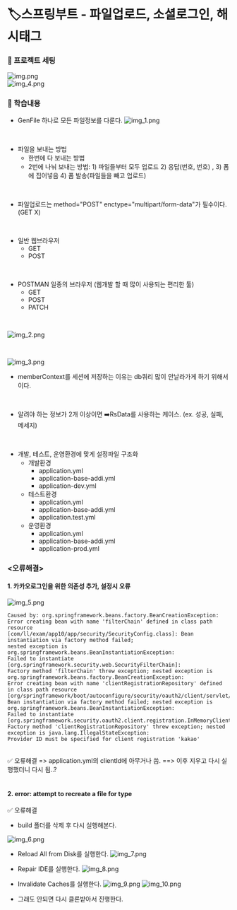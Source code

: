 # 🏷️스프링부트 - 파일업로드, 소셜로그인, 해시태그

### 🔻 프로젝트 세팅
![img.png](img.png)
<br>
![img_4.png](img_4.png)

### 🔻 학습내용
* GenFile 하나로 모든 파일정보를 다룬다.
![img_1.png](img_1.png)

<br>

* 파일을 보내는 방법
    - 한번에 다 보내는 방법
    - 2번에 나눠 보내는 방법:  1) 파일들부터 모두 업로드  2) 응답(번호, 번호) ,  3) 폼에 집어넣음 4) 폼 발송(파일들을 빼고 업로드)
       
<br>

* 파일업로드는 method="POST" enctype="multipart/form-data"가 필수이다. (GET X)

<br>

* 일반 웹브라우저
  - GET
  - POST

<br>

* POSTMAN 일종의 브라우저 (웹개발 할 때 많이 사용되는 편리한 툴)
  - GET
  - POST
  - PATCH

<br>

![img_2.png](img_2.png)

<br>

![img_3.png](img_3.png)


* memberContext를 세션에 저장하는 이유는 db쿼리 많이 안날라가게 하기 위해서이다.

<br>

* 알려야 하는 정보가 2개 이상이면 ➡️RsData를 사용하는 케이스. (ex. 성공, 실패, 메세지)

<br>

* 개발, 테스트, 운영환경에 맞게 설정파일 구조화
  - 개발환경
    - application.yml
    - application-base-addi.yml
    - application-dev.yml
  - 테스트환경
    - application.yml
    - application-base-addi.yml
    - application.test.yml
  - 운영환경
    - application.yml
    - application-base-addi.yml
    - application-prod.yml

### <오류해결>

#### 1. 카카오로그인을 위한 의존성 추가, 설정시 오류
![img_5.png](img_5.png)

```
Caused by: org.springframework.beans.factory.BeanCreationException: 
Error creating bean with name 'filterChain' defined in class path resource 
[com/ll/exam/app10/app/security/SecurityConfig.class]: Bean instantiation via factory method failed; 
nested exception is org.springframework.beans.BeanInstantiationException: 
Failed to instantiate [org.springframework.security.web.SecurityFilterChain]: 
Factory method 'filterChain' threw exception; nested exception is org.springframework.beans.factory.BeanCreationException: 
Error creating bean with name 'clientRegistrationRepository' defined in class path resource 
[org/springframework/boot/autoconfigure/security/oauth2/client/servlet/OAuth2ClientRegistrationRepositoryConfiguration.class]: 
Bean instantiation via factory method failed; nested exception is org.springframework.beans.BeanInstantiationException: 
Failed to instantiate [org.springframework.security.oauth2.client.registration.InMemoryClientRegistrationRepository]: 
Factory method 'clientRegistrationRepository' threw exception; nested exception is java.lang.IllegalStateException: 
Provider ID must be specified for client registration 'kakao'
```

<br>
✅ 오류해결 => application.yml의 clientId에 아무거나 씀. ==> 이후 지우고 다시 실행했더니 다시 됨..?

<br>
<br>

#### 2. error: attempt to recreate a file for type

✅ 오류해결

- build 폴더를 삭제 후 다시 실행해본다.

![img_6.png](img_6.png)

- Reload All from Disk를 실행한다.
![img_7.png](img_7.png)

- Repair IDE를 실행한다.
![img_8.png](img_8.png)

- Invalidate Caches를 실행한다.
![img_9.png](img_9.png)
![img_10.png](img_10.png)

- 그래도 안되면 다시 클론받아서 진행한다.